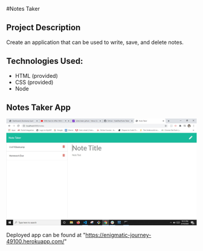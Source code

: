 #Notes Taker

## Project Description 
Create an application that can be used to write, save, and delete notes.

## Technologies Used:
<ul>
<li>HTML (provided)</li>
<li>CSS (provided)</li>
<li>Node </li>
</ul>


## Notes Taker App

<img src="public\notes-taker.jpg">

Deployed app can be found at <link href= "https://enigmatic-journey-49100.herokuapp.com/">"https://enigmatic-journey-49100.herokuapp.com/"

